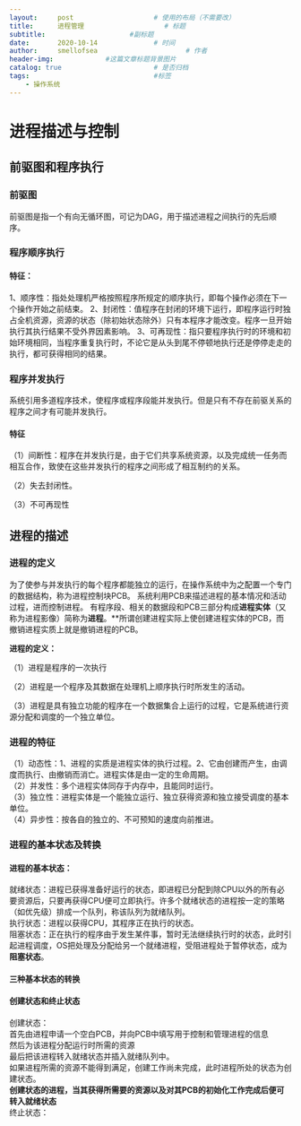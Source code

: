 ```yaml
---
layout:     post   				    # 使用的布局（不需要改）
title:      进程管理 				    # 标题 
subtitle:                     #副标题
date:       2020-10-14 				# 时间
author:     smellofsea 						# 作者
header-img:            	#这篇文章标题背景图片
catalog: true 						# 是否归档
tags:								#标签
    - 操作系统
---
```


# 进程描述与控制
## 前驱图和程序执行
### 前驱图
前驱图是指一个有向无循环图，可记为DAG，用于描述进程之间执行的先后顺序。
### 程序顺序执行
#### 特征：
1、顺序性：指处处理机严格按照程序所规定的顺序执行，即每个操作必须在下一个操作开始之前结束。
2、封闭性：值程序在封闭的环境下运行，即程序运行时独占全机资源，资源的状态（除初始状态除外）只有本程序才能改变。程序一旦开始执行其执行结果不受外界因素影响。
3、可再现性：指只要程序执行时的环境和初始环境相同，当程序重复执行时，不论它是从头到尾不停顿地执行还是停停走走的执行，都可获得相同的结果。
### 程序并发执行
系统引用多道程序技术，使程序或程序段能并发执行。但是只有不存在前驱关系的程序之间才有可能并发执行。
#### 特征
（1）间断性：程序在并发执行是，由于它们共享系统资源，以及完成统一任务而相互合作，致使在这些并发执行的程序之间形成了相互制约的关系。

（2）失去封闭性。

（3）不可再现性

## 进程的描述
### 进程的定义
为了使参与并发执行的每个程序都能独立的运行，在操作系统中为之配置一个专门的数据结构，称为进程控制块PCB。
系统利用PCB来描述进程的基本情况和活动过程，进而控制进程。
有程序段、相关的数据段和PCB三部分构成**进程实体**（又称为进程影像）简称为**进程**。**所谓创建进程实际上使创建进程实体的PCB，而撤销进程实质上就是撤销进程的PCB。

**进程的定义：**

（1）进程是程序的一次执行

（2）进程是一个程序及其数据在处理机上顺序执行时所发生的活动。

（3）进程是具有独立功能的程序在一个数据集合上运行的过程，它是系统进行资源分配和调度的一个独立单位。

### 进程的特征
（1）动态性：1、进程的实质是进程实体的执行过程。2、它由创建而产生，由调度而执行、由撤销而消亡。进程实体是由一定的生命周期。  
（2）并发性：多个进程实体同存于内存中，且能同时运行。  
（3）独立性：进程实体是一个能独立运行、独立获得资源和独立接受调度的基本单位。  
（4）异步性：按各自的独立的、不可预知的速度向前推进。
### 进程的基本状态及转换
 #### 进程的基本状态：
 就绪状态：进程已获得准备好运行的状态，即进程已分配到除CPU以外的所有必要资源后，只要再获得CPU便可立即执行。许多个就绪状态的进程按一定的策略（如优先级）排成一个队列，称该队列为就绪队列。  
 执行状态：进程以获得CPU，其程序正在执行的状态。  
 阻塞状态：正在执行的程序由于发生某件事，暂时无法继续执行时的状态，此时引起进程调度，OS把处理及分配给另一个就绪进程，受阻进程处于暂停状态，成为**阻塞状态**。
 #### 三种基本状态的转换
 #### 创建状态和终止状态
 创建状态：  
 首先由进程申请一个空白PCB，并向PCB中填写用于控制和管理进程的信息  
 然后为该进程分配运行时所需的资源  
 最后把该进程转入就绪状态并插入就绪队列中。  
 如果进程所需的资源不能得到满足，创建工作尚未完成，此时进程所处的状态为创建状态。  
 **创建状态的进程，当其获得所需要的资源以及对其PCB的初始化工作完成后便可转入就绪状态**  
 终止状态：  
 
